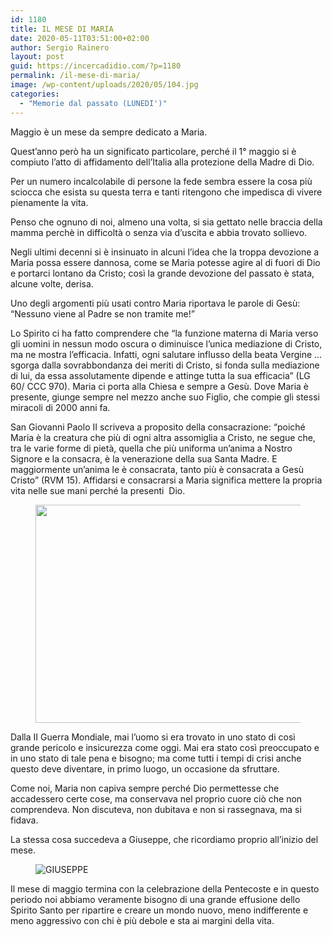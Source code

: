 ```yaml
---
id: 1180
title: IL MESE DI MARIA
date: 2020-05-11T03:51:00+02:00
author: Sergio Rainero
layout: post
guid: https://incercadidio.com/?p=1180
permalink: /il-mese-di-maria/
image: /wp-content/uploads/2020/05/104.jpg
categories:
  - "Memorie dal passato (LUNEDI')"
---
```

Maggio è un mese da sempre dedicato a Maria.

Quest’anno però ha un significato particolare, perché il 1° maggio si è compiuto l’atto di affidamento dell’Italia alla protezione della Madre di Dio. 

Per un numero incalcolabile di persone la fede sembra essere la cosa più sciocca che esista su questa terra e tanti ritengono che impedisca di vivere pienamente la vita.&nbsp; 

Penso che ognuno di noi, almeno una volta, si sia gettato nelle braccia della mamma perchè in difficoltà o senza via d’uscita e abbia trovato sollievo.

Negli ultimi decenni si è insinuato in alcuni l’idea che la troppa devozione a Maria possa essere dannosa, come se Maria potesse agire al di fuori di Dio e portarci lontano da Cristo; così la grande devozione del passato è stata, alcune volte, derisa.

Uno degli argomenti più usati contro Maria riportava le parole di Gesù: “Nessuno viene al Padre se non tramite me!”

Lo Spirito ci ha fatto comprendere che “la funzione materna di Maria verso gli uomini in nessun modo oscura o diminuisce l’unica mediazione di Cristo, ma ne mostra l’efficacia. Infatti, ogni salutare influsso della beata Vergine … sgorga dalla sovrabbondanza dei meriti di Cristo, si fonda sulla mediazione di lui, da essa assolutamente dipende e attinge tutta la sua efficacia” (LG 60/ CCC 970). Maria ci porta alla Chiesa e sempre a Gesù. Dove Maria è presente, giunge sempre nel mezzo anche suo Figlio, che compie gli stessi miracoli di 2000 anni fa.

San Giovanni Paolo II scriveva a proposito della consacrazione: “poiché Maria è la creatura che più di ogni altra assomiglia a Cristo, ne segue che, tra le varie forme di pietà, quella che più uniforma un’anima a Nostro Signore e la consacra, è la venerazione della sua Santa Madre. E maggiormente un’anima le è consacrata, tanto più è consacrata a Gesù&nbsp; Cristo” (RVM 15). Affidarsi e consacrarsi a Maria significa mettere la propria vita nelle sue mani perché la presenti&nbsp; Dio.<figure class="wp-block-image size-large is-resized">

<img src="https://incercadidio.com/wp-content/uploads/2020/05/105.jpg" alt="" class="wp-image-1182" width="649" height="349" srcset="https://incercadidio.com/wp-content/uploads/2020/05/105.jpg 404w, https://incercadidio.com/wp-content/uploads/2020/05/105-300x161.jpg 300w" sizes="(max-width: 649px) 100vw, 649px" /> </figure> 

Dalla II Guerra Mondiale, mai l’uomo si era trovato in uno stato di così grande pericolo e insicurezza come oggi. Mai era stato così preoccupato e in uno stato di tale pena e bisogno; ma come tutti i tempi di crisi anche questo deve diventare, in primo luogo, un occasione da sfruttare.

Come noi, Maria non capiva sempre perché Dio permettesse che accadessero certe cose, ma conservava nel proprio cuore ciò che non comprendeva. Non discuteva, non dubitava e non si rassegnava, ma si fidava.

La stessa cosa succedeva a Giuseppe, che ricordiamo proprio all’inizio del mese.<figure class="wp-block-image">

![GIUSEPPE]() </figure> 

Il mese di maggio termina con la celebrazione della Pentecoste e in questo periodo noi abbiamo veramente bisogno di una grande effusione dello Spirito Santo per ripartire e creare un mondo nuovo, meno indifferente e meno aggressivo con chi è più debole e sta ai margini della vita.